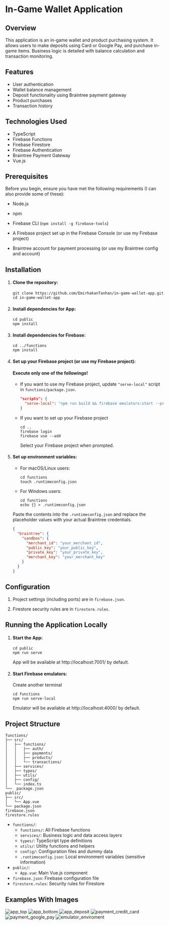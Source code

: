 # In-Game Wallet Application

## Overview

This application is an in-game wallet and product purchasing system. It allows users to make deposits using Card or Google Pay, and purchase in-game items. Business logic is detailed with balance calculation and transaction monitoring.

## Features

- User authentication
- Wallet balance management
- Deposit functionality using Braintree payment gateway
- Product purchases
- Transaction history

## Technologies Used

- TypeScript
- Firebase Functions
- Firebase Firestore
- Firebase Authentication
- Braintree Payment Gateway
- Vue.js

## Prerequisites

Before you begin, ensure you have met the following requirements (I can also provide some of these):


- Node.js

- npm

- Firebase CLI (`npm install -g firebase-tools`)

- A Firebase project set up in the Firebase Console (or use my Firebase project)

- Braintree account for payment processing (or use my Braintree config and account)

## Installation

1. #### Clone the repository:
   ```
   git clone https://github.com/EmirhakanTanhan/in-game-wallet-app.git
   cd in-game-wallet-app
   ```

2. #### Install dependencies for App:
   ```
   cd public
   npm install
   ```

3. #### Install dependencies for Firebase:
   ```
   cd ../functions
   npm install
   ```

4. #### Set up your Firebase project (or use my Firebase project):
   
   #### Execute only one of the followings!

   - If you want to use my Firebase project, update `"serve-local"` script in `functions/package.json`.
     ```json
     "scripts": {
       "serve-local": "npm run build && firebase emulators:start --project in-game-wallet-app --import=./src/config/emulator-data"
     }
     ```
   - If you want to set up your Firebase project
      ```
      cd ..
      firebase login
      firebase use --add
      ```
      Select your Firebase project when prompted.

5. #### Set up environment variables:
   
   - For macOS/Linux users:
      ```
      cd functions
      touch .runtimeconfig.json
      ```
   - For Windows users:
      ```
      cd functions
      echo {} > .runtimeconfig.json
      ```
     
   Paste the contents into the `.runtimeconfig.json` and replace the placeholder values with your actual Braintree credentials.
   ```json
   {
     "braintree": {
       "sandbox": {
         "merchant_id": "your_merchant_id",
         "public_key": "your_public_key",
         "private_key": "your_private_key",
         "merchant_key": "your_merchant_key"
       }
     }
   }
   ```

## Configuration

1. Project settings (including ports) are in `firebase.json`.

2. Firestore security rules are in `firestore.rules`.

## Running the Application Locally

1. #### Start the App:
   ```
   cd public
   npm run serve
   ```
   App will be available at http://localhost:7001/ by default.


2. #### Start Firebase emulators:

   Create another terminal
   ```
   cd functions
   npm run serve-local
   ```
   Emulator will be available at http://localhost:4000/ by default.

## Project Structure

```
functions/
├── src/
│   ├── functions/
│   │   ├── auth/
│   │   ├── payments/
│   │   ├── products/
│   │   └── transactions/
│   ├── services/
│   ├── types/
│   ├── utils/
│   ├── config/
│   └── index.ts
└──  package.json
public/
├── src/
│   └── App.vue
└── package.json
firebase.json
firestore.rules
```

- `functions/`:
  - `functions/`: All Firebase functions
  - `services/`: Business logic and data access layers
  - `types/`: TypeScript type definitions
  - `utils/`: Utility functions and helpers
  - `config/`: Configuration files and dummy data
  - `.runtimeconfig.json`: Local environment variables (sensitive information)
- `public/`:
  - `App.vue`: Main Vue.js component
- `firebase.json`: Firebase configuration file
- `firestore.rules`: Security rules for Firestore

## Examples With Images

![app_top](https://github.com/user-attachments/assets/8e6b540e-ef28-4d87-bf93-d58935867b44)
![app_bottom](https://github.com/user-attachments/assets/7103a7f1-2099-4b1b-ab6e-e7682e8c1107)
![app_deposit](https://github.com/user-attachments/assets/f875d26a-9645-45f8-b0e8-d509b81210f2)
![payment_credit_card](https://github.com/user-attachments/assets/b0477228-ab75-434f-90c6-bf5647c44ab4)
![payment_google_pay](https://github.com/user-attachments/assets/adc4c3d8-743c-4a05-bec7-191073f79e35)
![emulator_enviroment](https://github.com/user-attachments/assets/93f888b8-6825-4c33-9438-4e99221ac8d6)